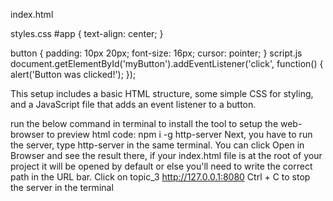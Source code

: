 index.html

<!DOCTYPE html>
<html lang="en">
<head>
    <meta charset="UTF-8">
    <meta name="viewport" content="width=device-width, initial-scale=1.0">
    <title>WebApp Boilerplate</title>
    <link rel="stylesheet" href="styles.css">
</head>
<body>

styles.css
#app {
    text-align: center;
}

button {
    padding: 10px 20px;
    font-size: 16px;
    cursor: pointer;
}
script.js
document.getElementById('myButton').addEventListener('click', function() {
    alert('Button was clicked!');
});

This setup includes a basic HTML structure, some simple CSS for styling, and a JavaScript file that adds an event listener to a button.

run the below command in terminal to install the tool to setup the web-browser to preview html code:
npm i -g http-server 
Next, you have to run the server, type http-server in the same terminal.
You can click Open in Browser and see the result there, if your index.html file is at the root of your project it will be opened by default or else you'll need to write the correct path in the URL bar.
Click on topic_3
http://127.0.0.1:8080
Ctrl + C to stop the server in the terminal